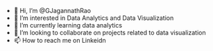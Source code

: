 - 👋 Hi, I’m @GJagannathRao
- 👀 I’m interested in Data Analytics and Data Visualization
- 🌱 I’m currently learning data analytics
- 💞️ I’m looking to collaborate on projects related to data visualization
- 📫 How to reach me on Linkeidn

<!---
GJagannathRao/GJagannathRao is a ✨ special ✨ repository because its `README.md` (this file) appears on your GitHub profile.
You can click the Preview link to take a look at your changes.
--->
